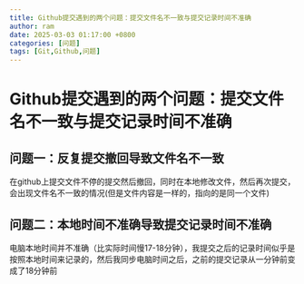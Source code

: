 ```yaml
---
title: Github提交遇到的两个问题：提交文件名不一致与提交记录时间不准确
author: ram
date: 2025-03-03 01:17:00 +0800
categories: [问题]
tags: [Git,Github,问题]
---
```

# Github提交遇到的两个问题：提交文件名不一致与提交记录时间不准确

## 问题一：反复提交撤回导致文件名不一致
在github上提交文件不停的提交然后撤回，同时在本地修改文件，然后再次提交，会出现文件名不一致的情况(但是文件内容是一样的，指向的是同一个文件)

## 问题二：本地时间不准确导致提交记录时间不准确
电脑本地时间并不准确（比实际时间慢17-18分钟），我提交之后的记录时间似乎是按照本地时间来记录的，然后我同步电脑时间之后，之前的提交记录从一分钟前变成了18分钟前